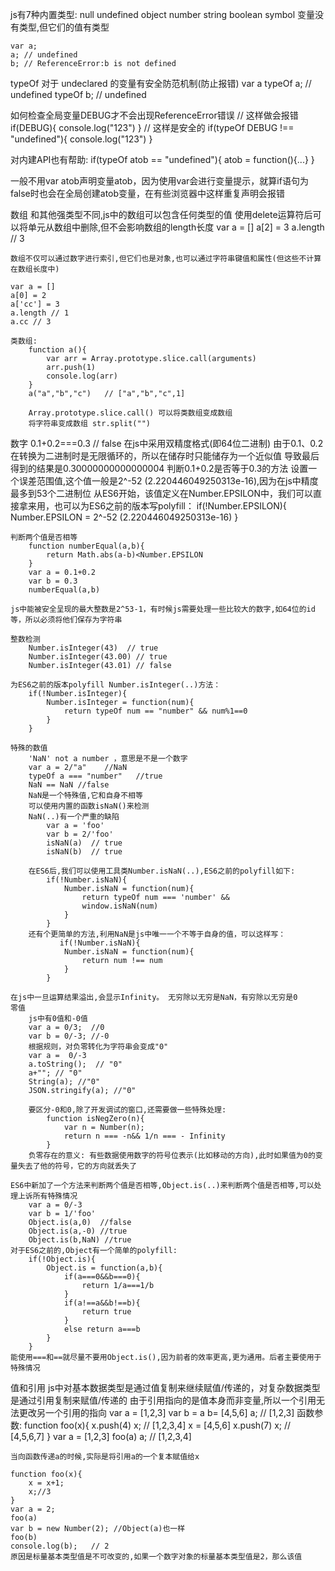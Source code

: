 js有7种内置类型: null undefined object number string boolean symbol
变量没有类型,但它们的值有类型


    var a;
    a; // undefined
    b; // ReferenceError:b is not defined
typeOf 对于 undeclared 的变量有安全防范机制(防止报错)
    var a 
    typeOf a; // undefined
    typeOf b; // undefined

如何检查全局变量DEBUG才不会出现ReferenceError错误
    // 这样做会报错
        if(DEBUG){
            console.log("123")
        }
    //  这样是安全的
    if(typeOf DEBUG !== "undefined"){
        console.log("123")
    }

对内建API也有帮助:
    if(typeOf atob == "undefined"){
        atob = function(){...}
    }

一般不用var atob声明变量atob，因为使用var会进行变量提示，就算if语句为false时也会在全局创建atob变量，在有些浏览器中这样重复声明会报错

数组
    和其他强类型不同,js中的数组可以包含任何类型的值
    使用delete运算符后可以将单元从数组中删除,但不会影响数组的length长度
    var a = []
    a[2] = 3
    a.length // 3

    数组不仅可以通过数字进行索引,但它们也是对象,也可以通过字符串键值和属性(但这些不计算在数组长度中)

    var a = []
    a[0] = 2
    a['cc'] = 3
    a.length // 1
    a.cc // 3

    类数组:
        function a(){
            var arr = Array.prototype.slice.call(arguments)
            arr.push(1)
            console.log(arr)
        }
        a("a","b","c")   // ["a","b","c",1]

        Array.prototype.slice.call() 可以将类数组变成数组
        将字符串变成数组 str.split("")
数字
    0.1+0.2===0.3 // false
    在js中采用双精度格式(即64位二进制)
    由于0.1、0.2在转换为二进制时是无限循环的，所以在储存时只能储存为一个近似值
    导致最后得到的结果是0.30000000000000004
    判断0.1+0.2是否等于0.3的方法
    设置一个误差范围值,这个值一般是2^-52 (2.220446049250313e-16),因为在js中精度最多到53个二进制位
    从ES6开始，该值定义在Number.EPSILON中，我们可以直接拿来用，也可以为ES6之前的版本写polyfill：
        if(!Number.EPSILON){
            Number.EPSILON = 2^-52 (2.220446049250313e-16)
        }

    判断两个值是否相等
        function numberEqual(a,b){
            return Math.abs(a-b)<Number.EPSILON
        }
        var a = 0.1+0.2
        var b = 0.3
        numberEqual(a,b)

    js中能被安全呈现的最大整数是2^53-1，有时候js需要处理一些比较大的数字,如64位的id等，所以必须将他们保存为字符串

    整数检测
        Number.isInteger(43)  // true
        Number.isInteger(43.00) // true
        Number.isInteger(43.01) // false

    为ES6之前的版本polyfill Number.isInteger(..)方法：
        if(!Number.isInteger){
            Number.isInteger = function(num){
                return typeOf num == "number" && num%1==0
            }
        }

    特殊的数值
        'NaN' not a number ，意思是不是一个数字
        var a = 2/"a"    //NaN
        typeOf a === "number"   //true
        NaN == NaN //false
        NaN是一个特殊值,它和自身不相等
        可以使用内置的函数isNaN()来检测
        NaN(..)有一个严重的缺陷
            var a = 'foo'
            var b = 2/'foo'
            isNaN(a)  // true
            isNaN(b)  // true

        在ES6后,我们可以使用工具类Number.isNaN(..),ES6之前的polyfill如下:
            if(!Number.isNaN){
                Number.isNaN = function(num){
                    return typeOf num === 'number' &&
                    window.isNaN(num)
                }
            }
        还有个更简单的方法,利用NaN是js中唯一一个不等于自身的值，可以这样写：
               if(!Number.isNaN){
                Number.isNaN = function(num){
                    return num !== num  
                }
            }

    在js中一旦运算结果溢出,会显示Infinity。 无穷除以无穷是NaN，有穷除以无穷是0
    零值
        js中有0值和-0值
        var a = 0/3;  //0
        var b = 0/-3; //-0
        根据规则，对负零转化为字符串会变成"0"
        var a =  0/-3
        a.toString();  // "0"
        a+""; // "0"
        String(a); //"0"
        JSON.stringify(a); //"0"

        要区分-0和0,除了开发调试的窗口,还需要做一些特殊处理:
            function isNegZero(n){
                var n = Number(n);
                return n === -n&& 1/n === - Infinity    
            }
        负零存在的意义: 有些数据使用数字的符号位表示(比如移动的方向),此时如果值为0的变量失去了他的符号，它的方向就丢失了

    ES6中新加了一个方法来判断两个值是否相等,Object.is(..)来判断两个值是否相等,可以处理上诉所有特殊情况
        var a = 0/-3
        var b = 1/'foo'
        Object.is(a,0)  //false
        Object.is(a,-0) //true
        Object.is(b,NaN) //true
    对于ES6之前的,Object有一个简单的polyfill:
        if(!Object.is){
            Object.is = function(a,b){
                if(a===0&&b===0){
                    return 1/a===1/b
                }
                if(a!==a&&b!==b){
                    return true
                }
                else return a===b
            }
        }
    能使用===和==就尽量不要用Object.is(),因为前者的效率更高,更为通用。后者主要使用于特殊情况

值和引用
    js中对基本数据类型是通过值复制来继续赋值/传递的，对复杂数据类型是通过引用复制来赋值/传递的
    由于引用指向的是值本身而非变量,所以一个引用无法更改另一个引用的指向
    var a = [1,2,3]
    var b = a
    b= [4,5,6]
    a;  // [1,2,3]
    函数参数:
        function foo(x){
            x.push(4)
            x;  // [1,2,3,4]
            x = [4,5,6]
            x.push(7)
            x;  // [4,5,6,7]
        }
        var a = [1,2,3]
        foo(a)
        a;   // [1,2,3,4]

    当向函数传递a的时候,实际是将引用a的一个复本赋值给x

    function foo(x){
        x = x+1;
        x;//3
    }
    var a = 2;
    foo(a)
    var b = new Number(2); //Object(a)也一样
    foo(b)
    console.log(b);   // 2
    原因是标量基本类型值是不可改变的,如果一个数字对象的标量基本类型值是2，那么该值